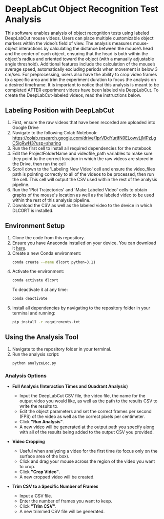 # DeepLabCut Object Recognition Test Analysis

This software enables analysis of object recognition tests using labeled DeepLabCut mouse videos. Users can place multiple customizable object markers within the video’s field of view. The analysis measures mouse-object interactions by calculating the distance between the mouse’s head and the center of each object, ensuring that the head is both within the object's radius and oriented toward the object (with a manually adjustable angle threshold). Additional features include the calculation of the mouse’s average speed, automatically excluding periods when movement is below 3 cm/sec. For preprocessing, users also have the ability to crop video frames to a specific area and trim the experiment duration to focus the analysis on a desired timeframe. It is important to notice that this analysis is meant to be completed AFTER experiment videos have been labeled via DeepLabCut. To create the DeepLabCut-labeled videos, read the instructions below.

## Labeling Position with DeepLabCut

1. First, ensure the raw videos that have been recorded are uploaded into Google Drive
2. Navigate to the following Colab Notebook: https://colab.research.google.com/drive/1prVDdYurjfN0ELowvLjMPzLgC5igRwH3?usp=sharing
3. Run the first cell to install all required dependencies for the notebook
4. Edit the ProjectFolderName and videofile_path variables to make sure they point to the correct location in which the raw videos are stored in the Drive, then run the cell
5. Scroll down to the 'Labeling New Video' cell and ensure the video_files path is pointing correctly to all of the videos to be processed, then run the cell. This cell will output the CSV used within the rest of the analysis pipeline.
6. Run the 'Plot Trajectories' and 'Make Labeled Video' cells to obtain graphs of the mouse's location as well as the labeled video to be used within the rest of this analysis pipeline. 
7. Download the CSV as well as the labeled video to the device in which DLCORT is installed.

## Environment Setup

1. Clone the code from this repository.
2. Ensure you have Anaconda installed on your device. You can download it [here](https://www.anaconda.com/download/success).
3. Create a new Conda environment:
   ```bash
   conda create --name dlcort python=3.11
   ```
4. Activate the environment:
   ```bash
   conda activate dlcort
   ```
   To deactivate it at any time:
   ```bash
   conda deactivate
   ```
5. Install all dependencies by navigating to the repository folder in your terminal and running:
   ```bash
   pip install -r requirements.txt
   ```

## Using the Analysis Tool

1. Navigate to the repository folder in your terminal.
2. Run the analysis script:
   ```bash
   python analyzeLoc.py
   ```

### Analysis Options

- **Full Analysis (Interaction Times and Quadrant Analysis)**  
  - Input the DeepLabCut CSV file, the video file, the name for the output video you would like, as well as the path to the results CSV to write the results to.
  - Edit the object parameters and set the correct frames per second (FPS) of the video as well as the correct pixels per centimeter.
  - Click **"Run Analysis"**.
  - A new video will be generated at the output path you specify along with all of the results being added to the output CSV you provided.

- **Video Cropping**  
  - Useful when analyzing a video for the first time (to focus only on the surface area of the box).
  - Click and drag your mouse across the region of the video you want to crop.
  - Click **"Crop Video"**.
  - A new cropped video will be created.

- **Trim CSV to a Specific Number of Frames**  
  - Input a CSV file.
  - Enter the number of frames you want to keep.
  - Click **"Trim CSV"**.
  - A new trimmed CSV file will be generated.
